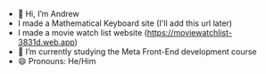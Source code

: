 - 👋 Hi, I’m Andrew
- I made a Mathematical Keyboard site (I'll add this url later)
- I made a movie watch list website (https://moviewatchlist-3831d.web.app)
- 🌱 I’m currently studying the Meta Front-End development course
- 😄 Pronouns: He/Him

<!---
andrewBrownConsulting/andrewBrownConsulting is a ✨ special ✨ repository because its `README.md` (this file) appears on your GitHub profile.
You can click the Preview link to take a look at your changes.
--->
